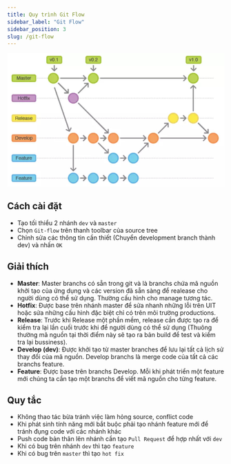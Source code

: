 ```yaml
---
title: Quy trình Git Flow
sidebar_label: "Git Flow"
sidebar_position: 3
slug: /git-flow
---
```


![git flow](./img/git-flow.jpg)

## Cách cài đặt

- Tạo tối thiểu 2 nhánh `dev` và `master`
- Chọn `Git-flow` trên thanh toolbar của source tree
- Chỉnh sửa các thông tin cần thiết (Chuyển development branch thành dev) và nhấn `OK`

## Giải thích

- **Master**: Master branchs có sẵn trong git và là branchs chứa mã nguồn khởi tạo của ứng dụng và các version đã sẵn sàng để realease cho người dùng có thể sử dụng. Thường cấu hình cho manage tương tác.
- **Hotfix**: Được base trên nhánh master để sửa nhanh những lỗi trên UIT hoặc sửa những cấu hình đặc biệt chỉ có trên môi trường productions.
- **Release**: Trước khi Release một phần mềm, release cần được tạo ra để kiểm tra lại lần cuối trước khi để người dùng có thể sử dụng (Thuông thường mã nguồn tại thời điểm này sẽ tạo ra bản build để test và kiểm tra lại bussiness).
- **Develop (dev)**: Được khởi tạo từ master branches để lưu lại tất cả lịch sử thay đổi của mã nguồn. Develop branchs là merge code của tất cả các branchs feature.
- **Feature**: Được base trên branchs Develop. Mỗi khi phát triển một feature mới chúng ta cần tạo một branchs để viết mã nguồn cho từng feature.

## Quy tắc

- Không thao tác bừa tránh việc làm hỏng source, conflict code
- Khi phát sinh tính năng mới bắt buộc phải tạo nhánh feature mới để tránh đụng code với các nhánh khác
- Push code bản thân lên nhánh cần tạo `Pull Request` để hợp nhất với `dev`
- Khi có bug trên nhánh `dev` thì tạo `feature`
- Khi có bug trên `master` thì tạo `hot fix`
